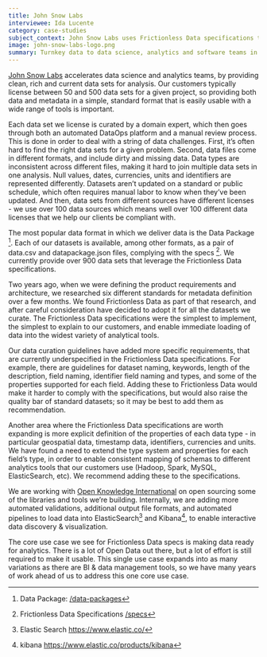 ```yaml
---
title: John Snow Labs
interviewee: Ida Lucente
category: case-studies
subject_context: John Snow Labs uses Frictionless Data specifications to avail data to users for analysis
image: john-snow-labs-logo.png
summary: Turnkey data to data science, analytics and software teams in healthcare industry.
---
```


[John Snow Labs](http://www.johnsnowlabs.com/) accelerates data science and analytics teams, by providing clean, rich and current data sets for analysis. Our customers typically license between 50 and 500 data sets for a given project, so providing both data and metadata in a simple, standard format that is easily usable with a wide range of tools is important.

Each data set we license is curated by a domain expert, which then goes through both an automated DataOps platform and a manual review process. This is done in order to deal with a string of data challenges. First, it’s often hard to find the right data sets for a given problem. Second, data files come in different formats, and include dirty and missing data. Data types are inconsistent across different files, making it hard to join multiple data sets in one analysis. Null values, dates, currencies, units and identifiers are represented differently. Datasets aren’t updated on a standard or public schedule, which often requires manual labor to know when they’ve been updated. And then, data sets from different sources have different licenses - we use over 100 data sources which means well over 100 different
data licenses that we help our clients be compliant with.

The most popular data format in which we deliver data is the Data Package [^datapackage]. Each of our datasets is available, among other formats, as a pair of data.csv and datapackage.json files, complying with the specs [^specs]. We currently provide over 900 data sets that leverage the Frictionless Data specifications.

Two years ago, when we were defining the product requirements and architecture, we researched six different standards for metadata definition over a few months. We found Frictionless Data as part of that research, and after careful consideration have decided to adopt it for all the datasets we curate. The Frictionless Data specifications were the simplest to implement, the simplest to explain to our customers, and enable immediate loading of data into the widest variety of analytical tools.

Our data curation guidelines have added more specific requirements, that are currently underspecified in the Frictionless Data specifications. For example, there are guidelines for dataset naming, keywords, length of the description, field naming, identifier field naming and types, and some of the properties supported for each field. Adding these to Frictionless Data would make it harder to comply with the specifications, but would also raise the quality bar of standard datasets; so it may be best to add them as recommendation.

Another area where the Frictionless Data specifications are worth expanding is more explicit definition of the properties of each data type - in particular geospatial data, timestamp data, identifiers, currencies and units. We have found a need to extend the type system and properties for each field’s type, in order to enable consistent mapping of schemas to different analytics tools that our customers use (Hadoop, Spark, MySQL, ElasticSearch, etc). We recommend adding these to the specifications.

We are working with [Open Knowledge International](http://www.okfn.org/) on open sourcing some of the libraries and tools we’re building. Internally, we are adding more automated validations, additional output file formats, and automated pipelines to load data into ElasticSearch[^elasticsearch] and Kibana[^kibana], to enable interactive data discovery & visualization.

The core use case we see for Frictionless Data specs is making data ready for analytics. There is a lot of Open Data out there, but a lot of effort is still required to make it usable. This single use case expands into as many variations as there are BI & data management tools, so we have many years of work ahead of us to address this one core use case.

[^datapackage]: Data Package: [/data-packages](/data-packages)
[^specs]: Frictionless Data Specifications [/specs](/specs)
[^elasticsearch]: Elastic Search <https://www.elastic.co/>
[^kibana]: kibana <https://www.elastic.co/products/kibana>
